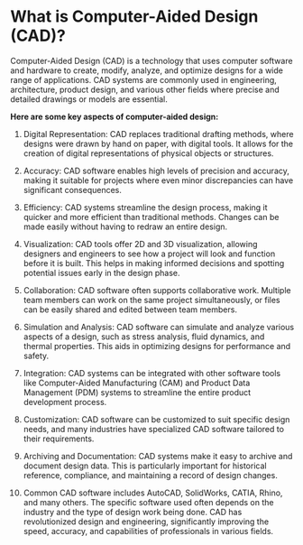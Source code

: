 # What is Computer-Aided Design (CAD)?

Computer-Aided Design (CAD) is a technology that uses computer software and hardware to create, modify, analyze, and optimize designs for a wide range of applications. CAD systems are commonly used in engineering, architecture, product design, and various other fields where precise and detailed drawings or models are essential.

<b>Here are some key aspects of computer-aided design:</b>

1. Digital Representation: CAD replaces traditional drafting methods, where designs were drawn by hand on paper, with digital tools. It allows for the creation of digital representations of physical objects or structures.

2. Accuracy: CAD software enables high levels of precision and accuracy, making it suitable for projects where even minor discrepancies can have significant consequences.

3. Efficiency: CAD systems streamline the design process, making it quicker and more efficient than traditional methods. Changes can be made easily without having to redraw an entire design.

4. Visualization: CAD tools offer 2D and 3D visualization, allowing designers and engineers to see how a project will look and function before it is built. This helps in making informed decisions and spotting potential issues early in the design phase.

5. Collaboration: CAD software often supports collaborative work. Multiple team members can work on the same project simultaneously, or files can be easily shared and edited between team members.

6. Simulation and Analysis: CAD software can simulate and analyze various aspects of a design, such as stress analysis, fluid dynamics, and thermal properties. This aids in optimizing designs for performance and safety.

7. Integration: CAD systems can be integrated with other software tools like Computer-Aided Manufacturing (CAM) and Product Data Management (PDM) systems to streamline the entire product development process.

8. Customization: CAD software can be customized to suit specific design needs, and many industries have specialized CAD software tailored to their requirements.

9. Archiving and Documentation: CAD systems make it easy to archive and document design data. This is particularly important for historical reference, compliance, and maintaining a record of design changes.

10. Common CAD software includes AutoCAD, SolidWorks, CATIA, Rhino, and many others. The specific software used often depends on the industry and the type of design work being done. CAD has revolutionized design and engineering, significantly improving the speed, accuracy, and capabilities of professionals in various fields.